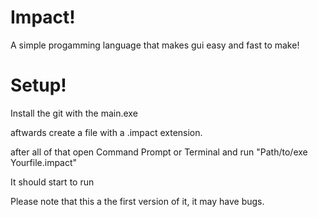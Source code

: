 # Impact!

A simple progamming language that makes gui easy and fast to make!

# Setup!

Install the git with the main.exe

aftwards create a file with a .impact extension.

after all of that open Command Prompt or Terminal and run "Path/to/exe Yourfile.impact"

It should start to run

Please note that this a the first version of it, it may have bugs.
